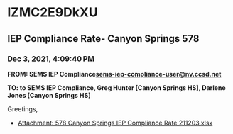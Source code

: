# lZMC2E9DkXU
## IEP Compliance Rate- Canyon Springs 578
### Dec 3, 2021, 4:09:40 PM
**FROM: SEMS IEP Compliance<sems-iep-compliance-user@nv.ccsd.net>**

**TO: to SEMS IEP Compliance, Greg Hunter [Canyon Springs HS], Darlene Jones [Canyon Springs HS]**


Greetings,  





* [Attachment: 578 Canyon Springs IEP Compliance Rate 211203.xlsx](lZMC2E9DkXU-attachment-1.xlsx)
